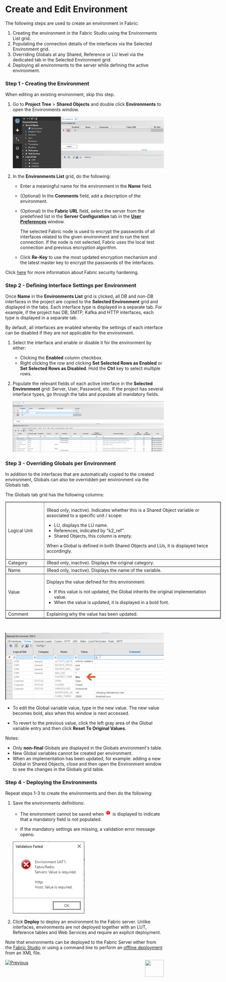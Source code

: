 # Create and Edit Environment

The following steps are used to create an environment in Fabric:

1. Creating the environment in the Fabric Studio using the Environments List grid.
2. Populating the connection details of the interfaces via the Selected Environment grid.
3. Overriding Globals at any Shared, Reference or LU level via the dedicated tab in the Selected Environment grid.   
4. Deploying all environments to the server while defining the active environment.


### Step 1 - Creating the Environment

When editing an existing environment, skip this step.  

1. Go to **Project Tree** > **Shared Objects** and double click **Environments** to open the Environments window.

   ![image](images/25_02_1.PNG)

2. In the **Environments List** grid, do the following:

   -  Enter a meaningful name for the environment in the **Name** field.

    - (Optional) In the **Comments** field, add a description of the environment.

    - (Optional) In the **Fabric URL** field, select the server from the predefined list in the **Server Configuration** tab in the [**User Preferences**](/articles/04_fabric_studio/04_user_preferences.md) window. 

       The selected Fabric node is used to encrypt the passwords of all interfaces related to the given environment and to run the test connection. If the node is not selected, Fabric uses the local test connection and previous encryption algorithm. 

   
   -  Click **Re-Key** to use the most updated encryption mechanism and the latest master key to encrypt the passwords of the interfaces.
   
Click [here](/articles/99_fabric_infras/devops/01_fabric_security_overview.md) for more information about Fabric security hardening.


### Step 2 - Defining Interface Settings per Environment 

Once **Name** in the  **Environments List** grid is clicked, all DB and non-DB interfaces in the project are copied to the **Selected Environment** grid and displayed in the tabs. Each interface type is displayed in a separate tab. For example, if the project has DB, SMTP, Kafka and HTTP interfaces, each type is displayed in a separate tab.

By default, all interfaces are enabled whereby the settings of each interface can be disabled if they are not applicable for the environment.

1. Select the interface and enable or disable it for the environment by either:
   * Clicking the **Enabled** column checkbox.
   * Right clicking the row and clicking **Set Selected Rows as Enabled** or **Set Selected Rows as Disabled**. Hold the **Ctrl** key to select multiple rows. 
2. Populate the relevant fields of each active interface in the **Selected Environment** grid: Server, User, Password, etc. If the project has several interface types, go through the tabs and populate all mandatory fields.

   ![image](images/25_02_2.PNG)

### Step 3 - Overriding Globals per Environment

In addition to the interfaces that are automatically copied to the created environment, Globals can also be overridden per environment via the Globals tab. 

The Globals tab grid has the following columns:

<table border="1" cellpadding="1" cellspacing="1" style="width:685px">

<tbody>

 <tr>

  <td style="width:109px">Logical Unit</td>

  <td style="width:562px">

  <p>(Read only, inactive). Indicates whether this is a Shared Object variable or associated to a specific unit / scope:</p>



  <ul>

   <li>LU, displays the LU name.</li>

   <li>References, indicated by "k2_ref".</li>

   <li>Shared Objects, this column is empty. </li>

  </ul>



  <p>When a Global is defined in both Shared Objects and LUs, it is displayed twice accordingly.</p>

  </td>

 </tr>

 <tr>

  <td style="width:109px">Category</td>

  <td style="width:562px">(Read only, inactive). Displays the original category.  </td>

 </tr>

 <tr>

  <td style="width:109px">Name</td>

  <td style="width:562px">(Read only, inactive). Displays the name of the variable.</td>

 </tr>

 <tr>

  <td style="width:109px">Value</td>

  <td style="width:562px">

  <p>Displays the value defined for this environment:</p>



  <ul>

   <li>If this value is not updated, the Global inherits the original implementation value.</li>

   <li>When the value is updated, it is displayed in a bold font.</li>

  </ul>

  </td>

 </tr>

 <tr>

  <td style="width:109px">Comment</td>

  <td style="width:562px">Explaining why the value has been updated. </td>

 </tr>

</tbody>

</table>



<p> </p>



![image](images/globals_table_with_change.png)

-  To edit the Global variable value, type in the new value. The new value becomes bold, also when this window is next accessed.

-  To revert to the previous value, click the left gray area of the Global variable entry and then click **Reset To Original Values**. 



Notes:

-  Only **non-final** Globals are displayed in the Globals environment's table. 
-  New Global variables cannot be created per environment.
-  When an implementation has been updated, for example: adding a new Global in Shared Objects, close and then open the Environment window to see the changes in the Globals grid table.

### Step 4 - Deploying the Environments

Repeat steps 1-3 to create the environments and then do the following:

1. Save the environments definitions:

   -   The environment cannot be saved when ![image](images/25_red_sign.PNG) is displayed to indicate that a mandatory field is not populated.

   -   If the mandatory settings are missing, a validation error message opens:

      ![image](images/25_02_3.PNG)

2. Click **Deploy** to deploy an environment to the Fabric server. Unlike interfaces, environments are not deployed together with an LUT, Reference tables and Web Services and require an explicit deployment.

Note that environments can be deployed to the Fabric Server either from the [Fabric Studio](03_deploy_env_from_Fabric_Studio.md) or using a command line to perform an [offline deployment](04_offline_deployment.md) from an XML file.

[![Previous](/articles/images/Previous.png)](01_environments_overview.md)[<img align="right" width="60" height="54" src="/articles/images/Next.png">](03_deploy_env_from_Fabric_Studio.md)
